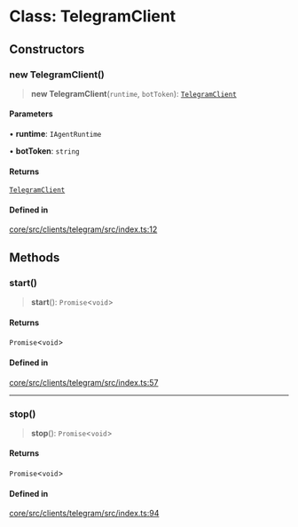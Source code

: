 # Class: TelegramClient

## Constructors

### new TelegramClient()

> **new TelegramClient**(`runtime`, `botToken`): [`TelegramClient`](TelegramClient.md)

#### Parameters

• **runtime**: `IAgentRuntime`

• **botToken**: `string`

#### Returns

[`TelegramClient`](TelegramClient.md)

#### Defined in

[core/src/clients/telegram/src/index.ts:12](https://github.com/ai16z/eliza/blob/ee5422db5e0eb83afc9385308b6f420315c50414/core/src/clients/telegram/src/index.ts#L12)

## Methods

### start()

> **start**(): `Promise`\<`void`\>

#### Returns

`Promise`\<`void`\>

#### Defined in

[core/src/clients/telegram/src/index.ts:57](https://github.com/ai16z/eliza/blob/ee5422db5e0eb83afc9385308b6f420315c50414/core/src/clients/telegram/src/index.ts#L57)

***

### stop()

> **stop**(): `Promise`\<`void`\>

#### Returns

`Promise`\<`void`\>

#### Defined in

[core/src/clients/telegram/src/index.ts:94](https://github.com/ai16z/eliza/blob/ee5422db5e0eb83afc9385308b6f420315c50414/core/src/clients/telegram/src/index.ts#L94)
